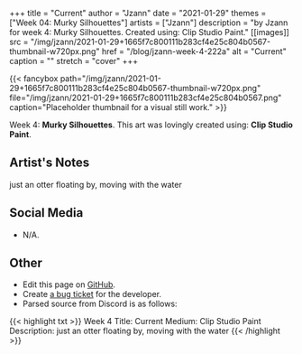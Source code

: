 +++
title =       "Current"
author =      "Jzann"
date =        "2021-01-29"
themes =      ["Week 04: Murky Silhouettes"]
artists =     ["Jzann"]
description = "by Jzann for week 4: Murky Silhouettes. Created using: Clip Studio Paint."
[[images]]
      src = "/img/jzann/2021-01-29+1665f7c800111b283cf4e25c804b0567-thumbnail-w720px.png"
      href = "/blog/jzann-week-4-222a"
      alt = "Current"
      caption = ""
      stretch = "cover"
+++

{{< fancybox path="/img/jzann/2021-01-29+1665f7c800111b283cf4e25c804b0567-thumbnail-w720px.png" file="/img/jzann/2021-01-29+1665f7c800111b283cf4e25c804b0567.png" caption="Placeholder thumbnail for a visual still work." >}}


Week 4: **Murky Silhouettes**. This art was lovingly created using: **Clip Studio Paint**.

## Artist's Notes

just an otter floating by, moving with the water

## Social Media

- N/A.

## Other

- Edit this page on [GitHub](https://github.com/teaminkling/web-refresh/edit/main/content/blog/jzann-week-4-222a.md).
- Create [a bug ticket](https://github.com/teaminkling/web-refresh/issues/new?assignees=&labels=bug&template=problem-report.md&title=) for the developer.
- Parsed source from Discord is as follows:

{{< highlight txt >}}
Week 4
Title: Current
Medium: Clip Studio Paint
Description: just an otter floating by, moving with the water
{{< /highlight >}}